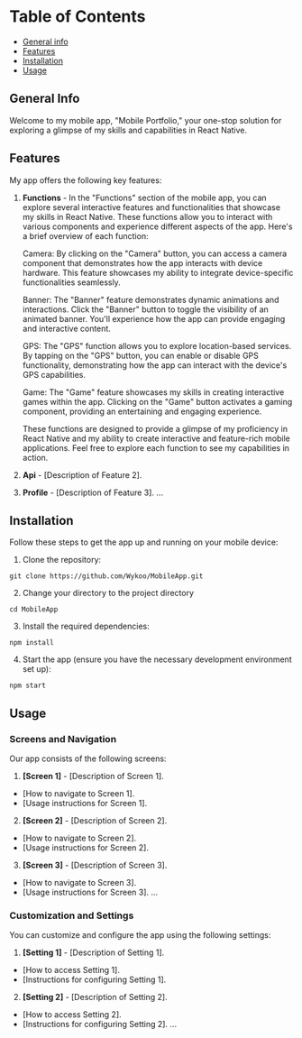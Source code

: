 # Table of Contents
* [General info](#General-info)
* [Features](#Features)
* [Installation](#Installation)
* [Usage](#Usage)

## General Info
Welcome to my mobile app, "Mobile Portfolio," your one-stop solution for exploring a glimpse of my skills and capabilities in React Native.

## Features
My app offers the following key features:

1. **Functions** - In the "Functions" section of the mobile app, you can explore several interactive features and functionalities that showcase my skills in React Native. These functions allow you to interact with various components and experience different aspects of the app. Here's a brief overview of each function:

      Camera: By clicking on the "Camera" button, you can access a camera component that demonstrates how the app interacts with device hardware. This feature showcases my ability to integrate device-specific           functionalities seamlessly.

      Banner: The "Banner" feature demonstrates dynamic animations and interactions. Click the "Banner" button to toggle the visibility of an animated banner. You'll experience how the app can provide engaging          and interactive content.

      GPS: The "GPS" function allows you to explore location-based services. By tapping on the "GPS" button, you can enable or disable GPS functionality, demonstrating how the app can interact with the device's          GPS capabilities.

      Game: The "Game" feature showcases my skills in creating interactive games within the app. Clicking on the "Game" button activates a gaming component, providing an entertaining and engaging experience.

      These functions are designed to provide a glimpse of my proficiency in React Native and my ability to create interactive and feature-rich mobile applications. Feel free to explore each function to see my         capabilities in action.

2. **Api** - [Description of Feature 2].
3. **Profile** - [Description of Feature 3].
   ...

## Installation
Follow these steps to get the app up and running on your mobile device:

1. Clone the repository:
```
git clone https://github.com/Wykoo/MobileApp.git
```

2. Change your directory to the project directory
```
cd MobileApp
```

3. Install the required  dependencies:
```
npm install
```

4. Start the app (ensure you have the necessary development environment set up):
```
npm start
```

## Usage
### Screens and Navigation

Our app consists of the following screens:

1. **[Screen 1]** - [Description of Screen 1].
- [How to navigate to Screen 1].
- [Usage instructions for Screen 1].

2. **[Screen 2]** - [Description of Screen 2].
- [How to navigate to Screen 2].
- [Usage instructions for Screen 2].

3. **[Screen 3]** - [Description of Screen 3].
- [How to navigate to Screen 3].
- [Usage instructions for Screen 3].
...

### Customization and Settings

You can customize and configure the app using the following settings:

1. **[Setting 1]** - [Description of Setting 1].
- [How to access Setting 1].
- [Instructions for configuring Setting 1].

2. **[Setting 2]** - [Description of Setting 2].
- [How to access Setting 2].
- [Instructions for configuring Setting 2].
...



